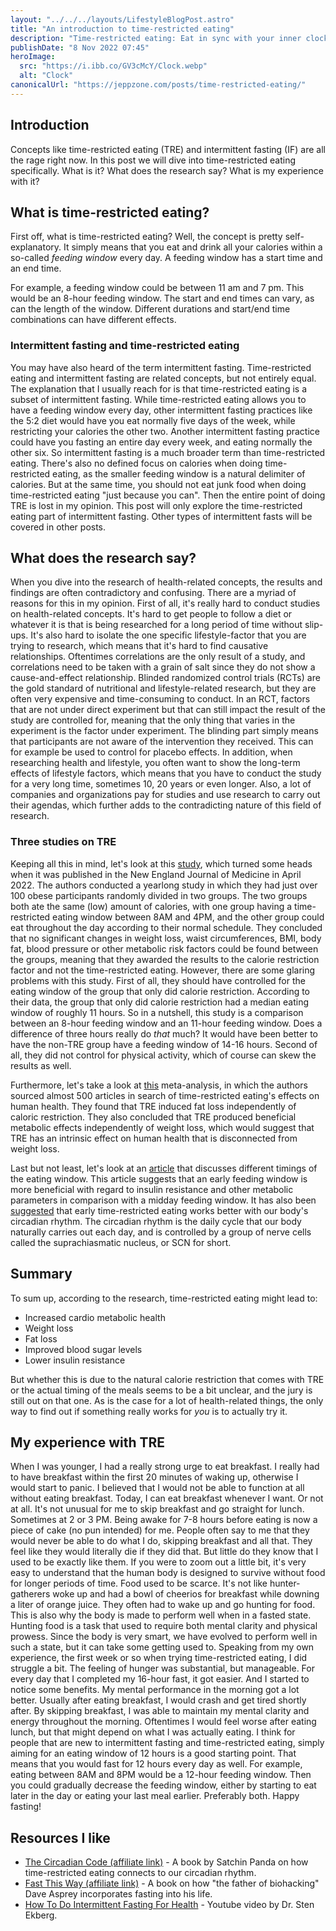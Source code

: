 ```yaml
---
layout: "../../../layouts/LifestyleBlogPost.astro"
title: "An introduction to time-restricted eating"
description: "Time-restricted eating: Eat in sync with your inner clock"
publishDate: "8 Nov 2022 07:45"
heroImage:
  src: "https://i.ibb.co/GV3cMcY/Clock.webp"
  alt: "Clock"
canonicalUrl: "https://jeppzone.com/posts/time-restricted-eating/"
---
```


## Introduction

Concepts like time-restricted eating (TRE) and intermittent fasting (IF) are all the rage right now. In this post we will dive into time-restricted eating specifically. What is it? What does the research say? What is my experience with it?

## What is time-restricted eating?

First off, what is time-restricted eating? Well, the concept is pretty self-explanatory. It simply means that you eat and drink all your calories within a so-called _feeding window_ every day. A feeding window has a start time and an end time.

For example, a feeding window could be between 11 am and 7 pm. This would be an 8-hour feeding window. The start and end times can vary, as can the length of the window. Different durations and start/end time combinations can have different effects.

### Intermittent fasting and time-restricted eating

You may have also heard of the term intermittent fasting. Time-restricted eating and intermittent fasting are related concepts, but not entirely equal. The explanation that I usually reach for is that time-restricted eating is a subset of intermittent fasting. While time-restricted eating allows you to have a feeding window every day, other intermittent fasting practices like the 5:2 diet would have you eat normally five days of the week, while restricting your calories the other two. Another intermittent fasting practice could have you fasting an entire day every week, and eating normally the other six. So intermittent fasting is a much broader term than time-restricted eating. There's also no defined focus on calories when doing time-restricted eating, as the smaller feeding window is a natural delimiter of calories. But at the same time, you should not eat junk food when doing time-restricted eating "just because you can". Then the entire point of doing TRE is lost in my opinion. This post will only explore the time-restricted eating part of intermittent fasting. Other types of intermittent fasts will be covered in other posts.

## What does the research say?

When you dive into the research of health-related concepts, the results and findings are often contradictory and confusing. There are a myriad of reasons for this in my opinion. First of all, it's really hard to conduct studies on health-related concepts. It's hard to get people to follow a diet or whatever it is that is being researched for a long period of time without slip-ups. It's also hard to isolate the one specific lifestyle-factor that you are trying to research, which means that it's hard to find causative relationships. Oftentimes correlations are the only result of a study, and correlations need to be taken with a grain of salt since they do not show a cause-and-effect relationship. Blinded randomized control trials (RCTs) are the gold standard of nutritional and lifestyle-related research, but they are often very expensive and time-consuming to conduct. In an RCT, factors that are not under direct experiment but that can still impact the result of the study are controlled for, meaning that the only thing that varies in the experiment is the factor under experiment. The blinding part simply means that participants are not aware of the intervention they received. This can for example be used to control for placebo effects. In addition, when researching health and lifestyle, you often want to show the long-term effects of lifestyle factors, which means that you have to conduct the study for a very long time, sometimes 10, 20 years or even longer. Also, a lot of companies and organizations pay for studies and use research to carry out their agendas, which further adds to the contradicting nature of this field of research.

### Three studies on TRE

Keeping all this in mind, let's look at this [study](https://pubmed.ncbi.nlm.nih.gov/35443107/), which turned some heads when it was published in the New England Journal of Medicine in April 2022. The authors conducted a yearlong study in which they had just over 100 obese participants randomly divided in two groups. The two groups both ate the same (low) amount of calories, with one group having a time-restricted eating window between 8AM and 4PM, and the other group could eat throughout the day according to their normal schedule. They concluded that no significant changes in weight loss, waist circumferences, BMI, body fat, blood pressure or other metabolic risk factors could be found between the groups, meaning that they awarded the results to the calorie restriction factor and not the time-restricted eating. However, there are some glaring problems with this study. First of all, they should have controlled for the eating window of the group that only did calorie restriction. According to their data, the group that only did calorie restriction had a median eating window of roughly 11 hours. So in a nutshell, this study is a comparison between an 8-hour feeding window and an 11-hour feeding window. Does a difference of three hours really do _that_ much? It would have been better to have the non-TRE group have a feeding window of 14-16 hours. Second of all, they did not control for physical activity, which of course can skew the results as well.

Furthermore, let's take a look at [this](https://pubmed.ncbi.nlm.nih.gov/33302500/) meta-analysis, in which the authors sourced almost 500 articles in search of time-restricted eating's effects on human health. They found that TRE induced fat loss independently of caloric restriction. They also concluded that TRE produced beneficial metabolic effects independently of weight loss, which would suggest that TRE has an intrinsic effect on human health that is disconnected from weight loss.

Last but not least, let's look at an [article](https://www.nature.com/articles/s41467-022-28662-5) that discusses different timings of the eating window. This article suggests that an early feeding window is more beneficial with regard to insulin resistance and other metabolic parameters in comparison with a midday feeding window. It has also been [suggested](https://www.sleepfoundation.org/nutrition/circadian-rhythm-fasting) that early time-restricted eating works better with our body's circadian rhythm. The circadian rhythm is the daily cycle that our body naturally carries out each day, and is controlled by a group of nerve cells called the suprachiasmatic nucleus, or SCN for short.

## Summary

To sum up, according to the research, time-restricted eating might lead to:

- Increased cardio metabolic health
- Weight loss
- Fat loss
- Improved blood sugar levels
- Lower insulin resistance

But whether this is due to the natural calorie restriction that comes with TRE or the actual timing of the meals seems to be a bit unclear, and the jury is still out on that one. As is the case for a lot of health-related things, the only way to find out if something really works for _you_ is to actually try it.

## My experience with TRE

When I was younger, I had a really strong urge to eat breakfast. I really had to have breakfast within the first 20 minutes of waking up, otherwise I would start to panic. I believed that I would not be able to function at all without eating breakfast. Today, I can eat breakfast whenever I want. Or not at all. It's not unusual for me to skip breakfast and go straight for lunch. Sometimes at 2 or 3 PM. Being awake for 7-8 hours before eating is now a piece of cake (no pun intended) for me. People often say to me that they would never be able to do what I do, skipping breakfast and all that. They feel like they would literally die if they did that. But little do they know that I used to be exactly like them. If you were to zoom out a little bit, it's very easy to understand that the human body is designed to survive without food for longer periods of time. Food used to be scarce. It's not like hunter-gatherers woke up and had a bowl of cheerios for breakfast while downing a liter of orange juice. They often had to wake up and go hunting for food. This is also why the body is made to perform well when in a fasted state. Hunting food is a task that used to require both mental clarity and physical prowess. Since the body is very smart, we have evolved to perform well in such a state, but it can take some getting used to. Speaking from my own experience, the first week or so when trying time-restricted eating, I did struggle a bit. The feeling of hunger was substantial, but manageable. For every day that I completed my 16-hour fast, it got easier. And I started to notice some benefits. My mental performance in the morning got a lot better. Usually after eating breakfast, I would crash and get tired shortly after. By skipping breakfast, I was able to maintain my mental clarity and energy throughout the morning. Oftentimes I would feel worse after eating lunch, but that might depend on what I was actually eating. I think for people that are new to intermittent fasting and time-restricted eating, simply aiming for an eating window of 12 hours is a good starting point. That means that you would fast for 12 hours every day as well. For example, eating between 8AM and 8PM would be a 12-hour feeding window. Then you could gradually decrease the feeding window, either by starting to eat later in the day or eating your last meal earlier. Preferably both. Happy fasting!

## Resources I like

- [The Circadian Code (affiliate link)](https://amzn.to/3X7Ja4c) - A book by Satchin Panda on how time-restricted eating connects to our circadian rhythm.
- [Fast This Way (affiliate link)](https://amzn.to/3UM2sdF) - A book on how "the father of biohacking" Dave Asprey incorporates fasting into his life.
- [How To Do Intermittent Fasting For Health](https://www.youtube.com/watch?v=fZhkFOCeZMQ) - Youtube video by Dr. Sten Ekberg.

